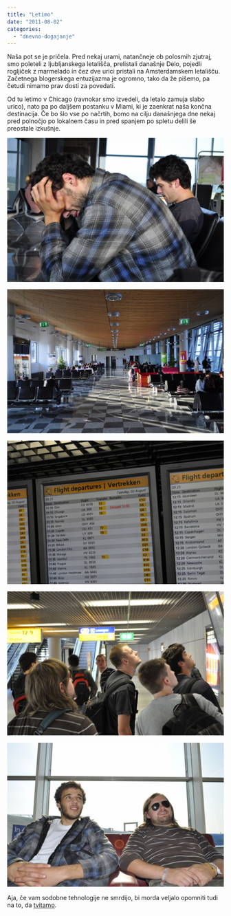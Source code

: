 ```yaml
---
title: "Letimo"
date: "2011-08-02"
categories:
  - "dnevno-dogajanje"
---
```


Naša pot se je pričela. Pred nekaj urami, natančneje ob polosmih zjutraj, smo poleteli z ljubljanskega letališča, prelistali današnje Delo, pojedli rogljiček z marmelado in čez dve urici pristali na Amsterdamskem letališču. Začetnega blogerskega entuzijazma je ogromno, tako da že pišemo, pa četudi nimamo prav dosti za povedati.

Od tu letimo v Chicago (ravnokar smo izvedeli, da letalo zamuja slabo urico), nato pa po daljšem postanku v Miami, ki je zaenkrat naša končna destinacija. Če bo šlo vse po načrtih, bomo na cilju današnjega dne nekaj pred polnočjo po lokalnem času in pred spanjem po spletu delili še preostale izkušnje.

[![](/images/amerika/dsc5743-1024-x-680.jpg)](/images/amerika/dsc5743-1024-x-680.jpg)

[![](/images/amerika/dsc5747-1024-x-680.jpg)](/images/amerika/dsc5747-1024-x-680.jpg)

[![](/images/amerika/dsc5760-1024-x-680.jpg)](/images/amerika/dsc5760-1024-x-680.jpg)

[![](/images/amerika/dsc5761-1024-x-680.jpg)](/images/amerika/dsc5761-1024-x-680.jpg)

[![](/images/amerika/dsc5767-1024-x-680.jpg)](/images/amerika/dsc5767-1024-x-680.jpg)

Aja, če vam sodobne tehnologije ne smrdijo, bi morda veljalo opomniti tudi na to, da [tvitamo](http://twitter.com/#!/oktet9).
